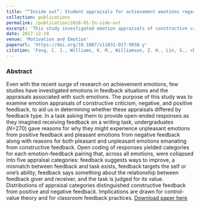 ```yaml
---
title: "“Inside out”: Student appraisals for achievement emotions regarding constructive criticism, positive feedback, and negative feedback on writing"
collection: publications
permalink: /publication/2018-01-In-side-out
excerpt: 'This study investigated emotion appraisals of constructive criticism, negative, and positive feedback, to aid us in determining whether these appraisals differed by feedback type.'
date: 2017-12-19
venue: 'Motivation and Emotion'
paperurl: 'https://doi.org/10.1007/s11031-017-9658-y'
citation: 'Fong, C. J., Williams, K. M., Williamson, Z. H., Lin, S., <b>Kim, Y. W.</b>, & Schallert, D. L. (2018). “Inside out”: Student appraisals for achievement emotions regarding constructive criticism, positive feedback, and negative feedback on writing. <i>Motivation and Emotion, 42, </i> 236-257.'
---
```

### Abstract
Even with the recent surge of research on achievement emotions, few studies have investigated emotions in feedback situations and the appraisals associated with such emotions. The purpose of this study was to examine emotion appraisals of constructive criticism, negative, and positive feedback, to aid us in determining whether these appraisals differed by feedback type. In a task asking them to provide open-ended responses as they imagined receiving feedback on a writing task, undergraduates (_N_=270) gave reasons for why they might experience unpleasant emotions from positive feedback and pleasant emotions from negative feedback along with reasons for both pleasant and unpleasant emotions emanating from constructive feedback. Open coding of responses yielded categories for each emotion-feedback pairing that, across all emotions, were collapsed into five appraisal categories: feedback suggests ways to improve, a mismatch between feedback and task exists, feedback targets the self or one’s ability, feedback says something about the relationship between feedback giver and receiver, and the task is judged for its value. Distributions of appraisal categories distinguished constructive feedback from positive and negative feedback. Implications are drawn for control-value theory and for classroom feedback practices.
[Download paper here](https://link.springer.com/content/pdf/10.1007/s11031-017-9658-y.pdf)